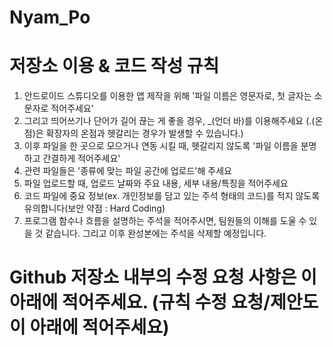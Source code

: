 # Nyam_Po

# 저장소 이용 & 코드 작성 규칙
  1. 안드로이드 스튜디오를 이용한 앱 제작을 위해 '파일 이름은 영문자로, 첫 글자는 소문자로 적어주세요'
  2. 그리고 띄어쓰기나 단어가 길어 끊는 게 좋을 경우, _(언더 바)를 이용해주세요 (.(온점)은 확장자의 온점과 헷갈리는 경우가 발생할 수 있습니다.)
  3. 이후 파일을 한 곳으로 모으거나 연동 시킬 때, 헷갈리지 않도록 '파일 이름을 분명하고 간결하게 적어주세요'
  4. 관련 파일들은 '종류에 맞는 파일 공간에 업로드'해 주세요
  5. 파일 업로드할 때, 업로드 날짜와 주요 내용, 세부 내용/특징을 적어주세요
  6. 코드 파일에 중요 정보(ex. 개인정보를 담고 있는 주석 형태의 코드)를 적지 않도록 유의합니다(보안 약점 : Hard Coding)
  7. 프로그램 함수나 흐름을 설명하는 주석을 적어주시면, 팀원들의 이해를 도울 수 있을 것 같습니다. 그리고 이후 완성본에는 주석을 삭제할 예정입니다.

# Github 저장소 내부의 수정 요청 사항은 이 아래에 적어주세요. (규칙 수정 요청/제안도 이 아래에 적어주세요)
